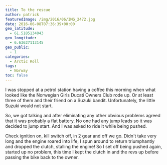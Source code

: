 ```yaml
---
title: To the rescue
author: patrick
featuredImage: /img/2016/06/IMG_2472.jpg
date: 2016-06-08T07:36:39+00:00
geo_latitude:
  - 61.5185134043
geo_longitude:
  - 6.63627113145
geo_public:
  - 1
categories:
  - Arctic Roll
tags:
  - Norway
toc: false
---
```

I was stopped at a petrol station having a coffee this morning when what looked like the Norwegian Girls Ducati Owners Club rode up. Or at least three of them and their friend on a Suzuki bandit. Unfortunately, the little Suzuki would not start.

So, we got talking and after eliminating any other obvious problems agreed that it was probably a flat battery. No one had any jump leads so it was decided to jump start. And I was asked to ride it while being pushed.

Check ignition on, kill switch off, in 2 gear and off we go. Didn't take very long and the engine roared into life, I spun around to return triumphantly and dropped the clutch, stalling the engine! So I set off being pushed again, started up no problem, this time I kept the clutch in and the revs up before passing the bike back to the owner.
